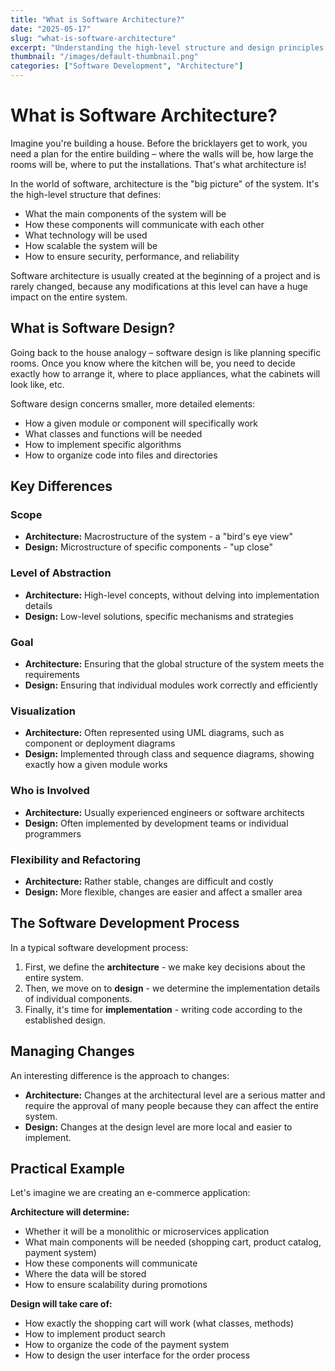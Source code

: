 ```yaml
---
title: "What is Software Architecture?"
date: "2025-05-17"
slug: "what-is-software-architecture"
excerpt: "Understanding the high-level structure and design principles of software systems versus the detailed planning of individual components."
thumbnail: "/images/default-thumbnail.png"
categories: ["Software Development", "Architecture"]
---
```


# What is Software Architecture?

Imagine you're building a house. Before the bricklayers get to work, you need a plan for the entire building – where the walls will be, how large the rooms will be, where to put the installations. That's what architecture is!

In the world of software, architecture is the "big picture" of the system. It's the high-level structure that defines:

* What the main components of the system will be
* How these components will communicate with each other
* What technology will be used
* How scalable the system will be
* How to ensure security, performance, and reliability

Software architecture is usually created at the beginning of a project and is rarely changed, because any modifications at this level can have a huge impact on the entire system.

## What is Software Design?

Going back to the house analogy – software design is like planning specific rooms. Once you know where the kitchen will be, you need to decide exactly how to arrange it, where to place appliances, what the cabinets will look like, etc.

Software design concerns smaller, more detailed elements:

* How a given module or component will specifically work
* What classes and functions will be needed
* How to implement specific algorithms
* How to organize code into files and directories

## Key Differences

### Scope

* **Architecture:** Macrostructure of the system - a "bird's eye view"
* **Design:** Microstructure of specific components - "up close"

### Level of Abstraction

* **Architecture:** High-level concepts, without delving into implementation details
* **Design:** Low-level solutions, specific mechanisms and strategies

### Goal

* **Architecture:** Ensuring that the global structure of the system meets the requirements
* **Design:** Ensuring that individual modules work correctly and efficiently

### Visualization

* **Architecture:** Often represented using UML diagrams, such as component or deployment diagrams
* **Design:** Implemented through class and sequence diagrams, showing exactly how a given module works

### Who is Involved

* **Architecture:** Usually experienced engineers or software architects
* **Design:** Often implemented by development teams or individual programmers

### Flexibility and Refactoring

* **Architecture:** Rather stable, changes are difficult and costly
* **Design:** More flexible, changes are easier and affect a smaller area

## The Software Development Process

In a typical software development process:

1.  First, we define the **architecture** - we make key decisions about the entire system.
2.  Then, we move on to **design** - we determine the implementation details of individual components.
3.  Finally, it's time for **implementation** - writing code according to the established design.

## Managing Changes

An interesting difference is the approach to changes:

* **Architecture:** Changes at the architectural level are a serious matter and require the approval of many people because they can affect the entire system.
* **Design:** Changes at the design level are more local and easier to implement.

## Practical Example

Let's imagine we are creating an e-commerce application:

**Architecture will determine:**

* Whether it will be a monolithic or microservices application
* What main components will be needed (shopping cart, product catalog, payment system)
* How these components will communicate
* Where the data will be stored
* How to ensure scalability during promotions

**Design will take care of:**

* How exactly the shopping cart will work (what classes, methods)
* How to implement product search
* How to organize the code of the payment system
* How to design the user interface for the order process